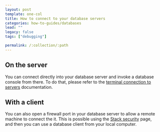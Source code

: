 ```yaml
---
layout: post
template: one-col
title: How to connect to your database servers
categories: how-to-guides/databases
lead: ""
legacy: false
tags: ["debugging"]

permalink: /:collection/:path
---
```


## On the server

You can connect directly into your database server and invoke a database console from there. To do that, please refer to the [terminal connection to servers](/node/how-to-guides/deployment/shells/ssh.html) documentation.


## With a client

You can also open a firewall port in your database server to allow a remote machine to connect the it. This is possible using the [Stack security](/node/tutorials/service-network-configuration.html) page, and then you can use a database client from your local computer.

